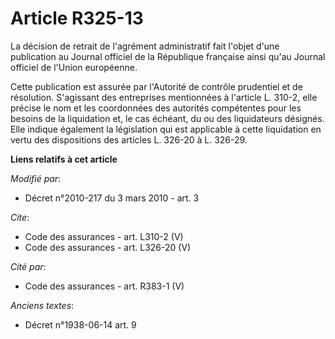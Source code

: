 # Article R325-13

La décision de retrait de l'agrément administratif fait l'objet d'une publication au Journal officiel de la République
française ainsi qu'au Journal officiel de l'Union européenne. 

Cette publication est assurée par l'Autorité de contrôle prudentiel et de résolution. S'agissant des entreprises mentionnées
à l'article L. 310-2, elle précise le nom et les coordonnées des autorités compétentes pour les besoins de la liquidation et,
le cas échéant, du ou des liquidateurs désignés. Elle indique également la législation qui est applicable à cette liquidation
en vertu des dispositions des articles L. 326-20 à L. 326-29.

**Liens relatifs à cet article**

_Modifié par_:

  - Décret n°2010-217 du 3 mars 2010 - art. 3

_Cite_:

  - Code des assurances - art. L310-2 (V)
  - Code des assurances - art. L326-20 (V)

_Cité par_:

  - Code des assurances - art. R383-1 (V)

_Anciens textes_:

  - Décret n°1938-06-14 art. 9
